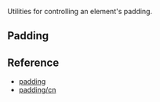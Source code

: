 Utilities for controlling an element's padding.

## Padding



## Reference

- [padding](https://tailwindcss.com/docs/padding)
- [padding/cn](https://tailwindcss.c/docs/padding)